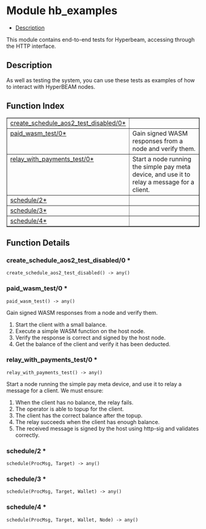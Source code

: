 

# Module hb_examples #
* [Description](#description)

This module contains end-to-end tests for Hyperbeam, accessing through
the HTTP interface.

<a name="description"></a>

## Description ##
As well as testing the system, you can use these tests
as examples of how to interact with HyperBEAM nodes.<a name="index"></a>

## Function Index ##


<table width="100%" border="1" cellspacing="0" cellpadding="2" summary="function index"><tr><td valign="top"><a href="#create_schedule_aos2_test_disabled-0">create_schedule_aos2_test_disabled/0*</a></td><td></td></tr><tr><td valign="top"><a href="#paid_wasm_test-0">paid_wasm_test/0*</a></td><td>Gain signed WASM responses from a node and verify them.</td></tr><tr><td valign="top"><a href="#relay_with_payments_test-0">relay_with_payments_test/0*</a></td><td>Start a node running the simple pay meta device, and use it to relay
a message for a client.</td></tr><tr><td valign="top"><a href="#schedule-2">schedule/2*</a></td><td></td></tr><tr><td valign="top"><a href="#schedule-3">schedule/3*</a></td><td></td></tr><tr><td valign="top"><a href="#schedule-4">schedule/4*</a></td><td></td></tr></table>


<a name="functions"></a>

## Function Details ##

<a name="create_schedule_aos2_test_disabled-0"></a>

### create_schedule_aos2_test_disabled/0 * ###

`create_schedule_aos2_test_disabled() -> any()`

<a name="paid_wasm_test-0"></a>

### paid_wasm_test/0 * ###

`paid_wasm_test() -> any()`

Gain signed WASM responses from a node and verify them.
1. Start the client with a small balance.
2. Execute a simple WASM function on the host node.
3. Verify the response is correct and signed by the host node.
4. Get the balance of the client and verify it has been deducted.

<a name="relay_with_payments_test-0"></a>

### relay_with_payments_test/0 * ###

`relay_with_payments_test() -> any()`

Start a node running the simple pay meta device, and use it to relay
a message for a client. We must ensure:
1. When the client has no balance, the relay fails.
2. The operator is able to topup for the client.
3. The client has the correct balance after the topup.
4. The relay succeeds when the client has enough balance.
5. The received message is signed by the host using http-sig and validates
correctly.

<a name="schedule-2"></a>

### schedule/2 * ###

`schedule(ProcMsg, Target) -> any()`

<a name="schedule-3"></a>

### schedule/3 * ###

`schedule(ProcMsg, Target, Wallet) -> any()`

<a name="schedule-4"></a>

### schedule/4 * ###

`schedule(ProcMsg, Target, Wallet, Node) -> any()`

